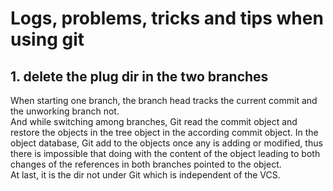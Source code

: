 # Logs, problems, tricks and tips when using git #

## 1. delete the plug dir in the two branches ##

When starting one branch, the branch head tracks the current commit and the unworking branch not.  
And while switching among branches, Git read the commit object and restore the objects in the tree object in the according commit object. In the object database, Git add to the objects once any is adding or modified, thus there is impossible that doing with the content of the object leading to both changes of the references in both branches pointed to the object.  
At last, it is the dir not under Git which is independent of the VCS.  
